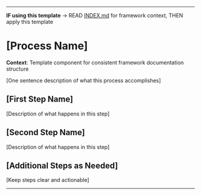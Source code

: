 
---

**IF using this template** → READ [INDEX.md](../INDEX.md#system-structure) for framework context, THEN apply this template


# [Process Name]

**Context**: Template component for consistent framework documentation structure



[One sentence description of what this process accomplishes]

## [First Step Name]
[Description of what happens in this step]

## [Second Step Name]
[Description of what happens in this step]

## [Additional Steps as Needed]
[Keep steps clear and actionable]

---
